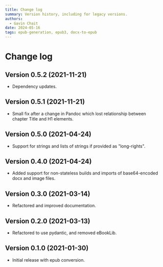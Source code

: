 ```yaml
---
title: Change log
summary: Version history, including for legacy versions.
authors:
  - Gavin Chait
date: 2024-05-16
tags: epub-generation, epub3, docx-to-epub
---
```


# Change log

## Version 0.5.2 (2021-11-21)

- Dependency updates.

## Version 0.5.1 (2021-11-21)

- Small fix after a change in Pandoc which lost relationship between chapter Title and H1 elements.

## Version 0.5.0 (2021-04-24)

- Support for strings and lists of strings if provided as "long-rights".

## Version 0.4.0 (2021-04-24)

- Added support for non-stateless builds and imports of base64-encoded docx and image files.

## Version 0.3.0 (2021-03-14)

- Refactored and improved documentation.

## Version 0.2.0 (2021-03-13)

- Refactored to use pydantic, and removed eBookLib.

## Version 0.1.0 (2021-01-30)

- Initial release with epub conversion.


